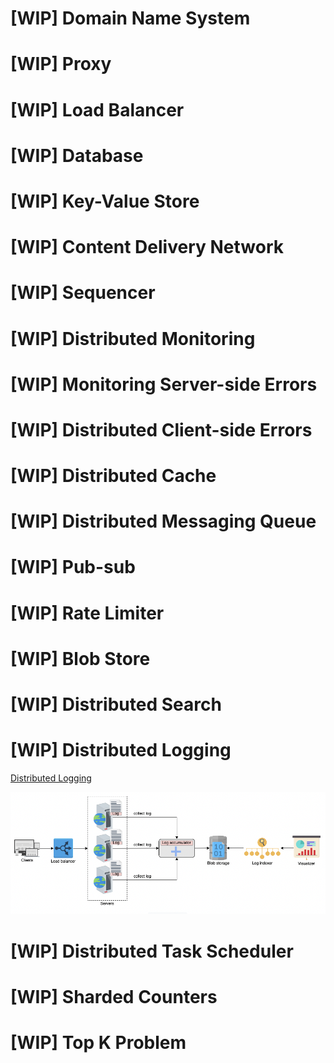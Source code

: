# [WIP] Domain Name System

# [WIP] Proxy

# [WIP] Load Balancer

# [WIP] Database

# [WIP] Key-Value Store

# [WIP] Content Delivery Network

# [WIP] Sequencer

# [WIP] Distributed Monitoring

# [WIP] Monitoring Server-side Errors

# [WIP] Distributed Client-side Errors

# [WIP] Distributed Cache

# [WIP] Distributed Messaging Queue

# [WIP] Pub-sub

# [WIP] Rate Limiter

# [WIP] Blob Store

# [WIP] Distributed Search

# [WIP] Distributed Logging

[Distributed Logging](basic/distributed_logging.md)

![Distributed Logging Architecture](basic/images/distributed_logging_architecture_basic.png)

# [WIP] Distributed Task Scheduler

# [WIP] Sharded Counters

# [WIP] Top K Problem

